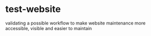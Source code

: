 # test-website

validating a possible workflow to make website maintenance more accessible, visible and easier to maintain
